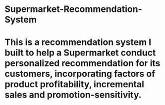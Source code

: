 # Supermarket-Recommendation-System
# This is a recommendation system I built to help a Supermarket conduct personalized recommendation for its customers, incorporating factors of product profitability, incremental sales and promotion-sensitivity.
